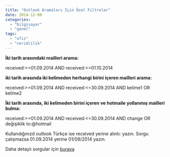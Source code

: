 ```yaml
---
title: "Outlook Aramaları İçin Özel Filtreler"
date: 2014-12-08
categories: 
  - "bilgisayar"
  - "genel"
tags: 
  - "ofis"
  - "verimlilik"
---
```


**İki tarih arasındaki mailleri arama:** 

received:>=01.09.2014 AND received:<=01.10.2014

**iki tarih arasında iki kelimeden herhangi birini içeren mailleri arama:**

received:>=01.09.2014 AND received:<=30.09.2014 AND kelime1 OR kelime2

**İki tarih arasında, iki kelimeden birini içeren ve hotmaile yollanmış mailleri bulma:** 

received:>=01.09.2014 AND received:<=30.09.2014 AND change OR değişiklik to:@hotmail

Kullandığınızd outlook Türkçe ise received yerine alıntı: yazın. Sorgu çalışmazsa 01.09.2014 yerine 01/09/2014 yazın.

Daha detaylı sorgular için [buraya](https://support.office.com/en-nz/article/Learn-to-narrow-your-search-criteria-for-better-searches-in-Outlook-d824d1e9-a255-4c8a-8553-276fb895a8da)
